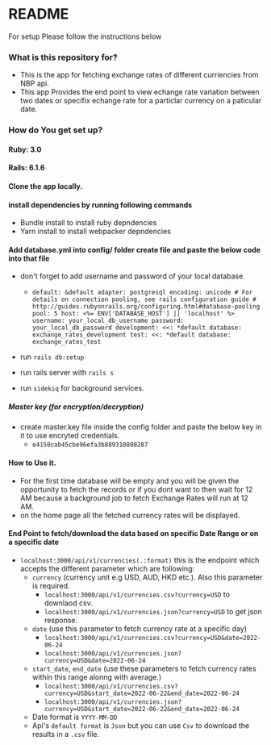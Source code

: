 # README #

For setup Please follow the instructions below

### What is this repository for? ###

* This is the app for fetching exchange rates of different curriencies from NBP api.
* This app Provides the end point to view echange rate variation between two dates or specifix echange rate for a particlar currency on a paticular date.

### How do You get set up? ###

#### Ruby: 3.0
#### Rails: 6.1.6

#### Clone the app locally.
#### install dependencies by running following commands

* Bundle install to install ruby depndencies
* Yarn install to install webpacker depndencies

#### Add database.yml into config/ folder create file and paste the below code into that file
* don't forget to add username and password of your local database.
	* `default: &default
		  adapter: postgresql
		  encoding: unicode
		  # For details on connection pooling, see rails configuration guide
		  # http://guides.rubyonrails.org/configuring.html#database-pooling
		  pool: 5
		  host: <%= ENV['DATABASE_HOST'] || 'localhost' %>
		  username: your_local_db_username
		  password: your_local_db_password
		development:
		  <<: *default
		  database: exchange_rates_development
		test:
		  <<: *default
		  database: exchange_rates_test`

* run `rails db:setup`
* run rails server with `rails s`
* run `sidekiq` for background services.

##### Master key (for encryption/decryption)
* create master.key file inside the config folder and paste the below key in it to use encryted credentials.
	* `e4150cab45cbe96efa3b889310808287`
#### How to Use it.
* For the first time database will be empty and you will be given the opportunity to fetch the records or if you dont want to then wait for 12 AM because a background job to fetch Exchange Rates will run at 12 AM.
* on the home page all the fetched currency rates will be displayed.
#### End Point to fetch/download the data based on specific Date Range or on a specific date
* `localhost:3000/api/v1/currencies(.:format)` this is the endpoint which accepts the different parameter which are following: 
	*	`currency` (currency unit e.g USD, AUD, HKD etc.). Also this parameter is required.
		* `localhost:3000/api/v1/currencies.csv?currency=USD` to downlaod csv.
		*	`localhost:3000/api/v1/currencies.json?currency=USD` to get json response.
	*	`date` (use this parameter to fetch currency rate at a specific day)
		* `localhost:3000/api/v1/currencies.csv?currency=USD&date=2022-06-24`
		*	`localhost:3000/api/v1/currencies.json?currency=USD&date=2022-06-24`
	* 	`start_date`, `end_date` (use these parameters to fetch currency rates within this range alonng with average.)
		* `localhost:3000/api/v1/currencies.csv?currency=USD&start_date=2022-06-22&end_date=2022-06-24`
		*	`localhost:3000/api/v1/currencies.json?currency=USD&start_date=2022-06-22&end_date=2022-06-24`
	*	Date format is `YYYY-MM-DD`
	*	Api's `default format` is `Json` but you can use `Csv` to download the results in a `.csv` file.


